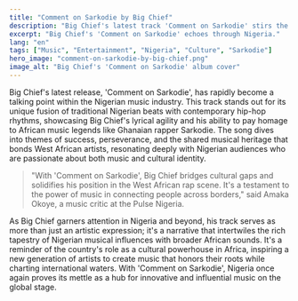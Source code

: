 ```yaml
---
title: "Comment on Sarkodie by Big Chief"
description: "Big Chief's latest track 'Comment on Sarkodie' stirs the Nigerian music scene with its lyrical prowess."
excerpt: "Big Chief's 'Comment on Sarkodie' echoes through Nigeria."
lang: "en"
tags: ["Music", "Entertainment", "Nigeria", "Culture", "Sarkodie"]
hero_image: "comment-on-sarkodie-by-big-chief.png"
image_alt: "Big Chief's 'Comment on Sarkodie' album cover"
---
```


Big Chief's latest release, 'Comment on Sarkodie', has rapidly become a talking point within the Nigerian music industry. This track stands out for its unique fusion of traditional Nigerian beats with contemporary hip-hop rhythms, showcasing Big Chief's lyrical agility and his ability to pay homage to African music legends like Ghanaian rapper Sarkodie. The song dives into themes of success, perseverance, and the shared musical heritage that bonds West African artists, resonating deeply with Nigerian audiences who are passionate about both music and cultural identity.

> "With 'Comment on Sarkodie', Big Chief bridges cultural gaps and solidifies his position in the West African rap scene. It's a testament to the power of music in connecting people across borders," said Amaka Okoye, a music critic at the Pulse Nigeria.

As Big Chief garners attention in Nigeria and beyond, his track serves as more than just an artistic expression; it's a narrative that intertwiles the rich tapestry of Nigerian musical influences with broader African sounds. It's a reminder of the country's role as a cultural powerhouse in Africa, inspiring a new generation of artists to create music that honors their roots while charting international waters. With 'Comment on Sarkodie', Nigeria once again proves its mettle as a hub for innovative and influential music on the global stage.